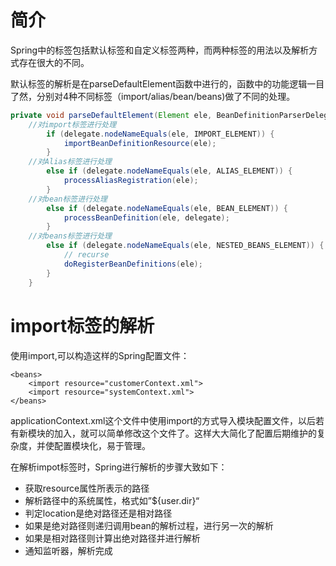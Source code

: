 # 简介
Spring中的标签包括默认标签和自定义标签两种，而两种标签的用法以及解析方式存在很大的不同。

默认标签的解析是在parseDefaultElement函数中进行的，函数中的功能逻辑一目了然，分别对4种不同标签（import/alias/bean/beans)做了不同的处理。

```java
private void parseDefaultElement(Element ele, BeanDefinitionParserDelegate delegate) {
    //对import标签进行处理
		if (delegate.nodeNameEquals(ele, IMPORT_ELEMENT)) {
			importBeanDefinitionResource(ele);
		}
    //对Alias标签进行处理
		else if (delegate.nodeNameEquals(ele, ALIAS_ELEMENT)) {
			processAliasRegistration(ele);
		}
    //对bean标签进行处理
		else if (delegate.nodeNameEquals(ele, BEAN_ELEMENT)) {
			processBeanDefinition(ele, delegate);
		}
    //对beans标签进行处理
		else if (delegate.nodeNameEquals(ele, NESTED_BEANS_ELEMENT)) {
			// recurse
			doRegisterBeanDefinitions(ele);
		}
	}
```

# import标签的解析
使用import,可以构造这样的Spring配置文件：
```
<beans>
	<import resource="customerContext.xml">
	<import resource="systemContext.xml">
</beans>
```
applicationContext.xml这个文件中使用import的方式导入模块配置文件，以后若有新模块的加入，就可以简单修改这个文件了。这样大大简化了配置后期维护的复杂度，并使配置模块化，易于管理。

在解析impot标签时，Spring进行解析的步骤大致如下：
- 获取resource属性所表示的路径
- 解析路径中的系统属性，格式如”${user.dir}“
- 判定location是绝对路径还是相对路径
- 如果是绝对路径则递归调用bean的解析过程，进行另一次的解析
- 如果是相对路径则计算出绝对路径并进行解析
- 通知监听器，解析完成

